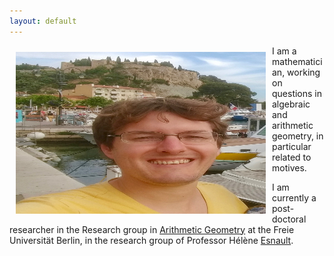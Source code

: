```yaml
---
layout: default
---
```


<img style="width=460px;height=259px;float:left;padding:10px;"
src="/image/personal_photo_3.jpg" alt="profile picture" width="400" height="259">

I am a mathematician, working on questions in algebraic and arithmetic geometry, in particular related to motives.

I am currently a post-doctoral researcher in the Research group in [Arithmetic Geometry](http://www.mi.fu-berlin.de/en/math/groups/arithmetic_geometry/index.html) at the Freie Universität Berlin, in the research group of Professor Hélène [Esnault](http://www.mi.fu-berlin.de/users/esnault/).




